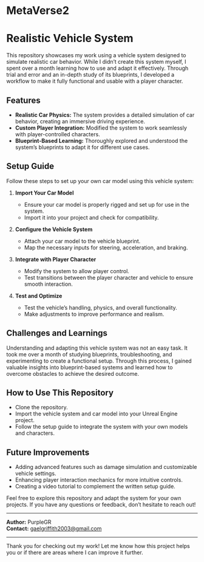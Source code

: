 # MetaVerse2
# Realistic Vehicle System

This repository showcases my work using a vehicle system designed to simulate realistic car behavior. While I didn’t create this system myself, I spent over a month learning how to use and adapt it effectively. Through trial and error and an in-depth study of its blueprints, I developed a workflow to make it fully functional and usable with a player character.

## Features
- **Realistic Car Physics:** The system provides a detailed simulation of car behavior, creating an immersive driving experience.
- **Custom Player Integration:** Modified the system to work seamlessly with player-controlled characters.
- **Blueprint-Based Learning:** Thoroughly explored and understood the system’s blueprints to adapt it for different use cases.

## Setup Guide
Follow these steps to set up your own car model using this vehicle system:

1. **Import Your Car Model**
   - Ensure your car model is properly rigged and set up for use in the system.
   - Import it into your project and check for compatibility.

2. **Configure the Vehicle System**
   - Attach your car model to the vehicle blueprint.
   - Map the necessary inputs for steering, acceleration, and braking.

3. **Integrate with Player Character**
   - Modify the system to allow player control.
   - Test transitions between the player character and vehicle to ensure smooth interaction.

4. **Test and Optimize**
   - Test the vehicle’s handling, physics, and overall functionality.
   - Make adjustments to improve performance and realism.

## Challenges and Learnings
Understanding and adapting this vehicle system was not an easy task. It took me over a month of studying blueprints, troubleshooting, and experimenting to create a functional setup. Through this process, I gained valuable insights into blueprint-based systems and learned how to overcome obstacles to achieve the desired outcome.

## How to Use This Repository
- Clone the repository.
- Import the vehicle system and car model into your Unreal Engine project.
- Follow the setup guide to integrate the system with your own models and characters.

## Future Improvements
- Adding advanced features such as damage simulation and customizable vehicle settings.
- Enhancing player interaction mechanics for more intuitive controls.
- Creating a video tutorial to complement the written setup guide.

Feel free to explore this repository and adapt the system for your own projects. If you have any questions or feedback, don’t hesitate to reach out!

---

**Author:** PurpleGR  
**Contact:** gaelgriffith2003@gmail.com 

---

Thank you for checking out my work! Let me know how this project helps you or if there are areas where I can improve it further.



